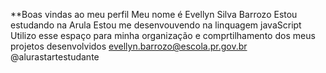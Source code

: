 **Boas vindas ao meu perfil
Meu nome é Evellyn Silva Barrozo
Estou estudando na Arula
Estou me desenvouvendo na linquagem javaScript
Utilizo esse espaço para minha organização e comprtilhamento dos meus projetos desenvolvidos
evellyn.barrozo@escola.pr.gov.br
@alurastartestudante
